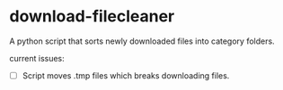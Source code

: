 # download-filecleaner
 A python script that sorts newly downloaded files into category folders.

current issues:
- [ ] Script moves .tmp files which breaks downloading files.
